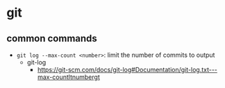 # git

## common commands

* `git log --max-count <number>`: limit the number of commits to output
    * git-log
        * https://git-scm.com/docs/git-log#Documentation/git-log.txt---max-countltnumbergt